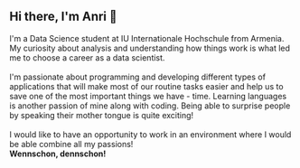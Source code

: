 ## Hi there, I'm Anri 👋

I'm a Data Science student at IU Internationale Hochschule from Armenia. My curiosity about analysis and understanding how things work is what led me to choose a career as a data scientist.<br><br>I'm passionate about programming and developing different types of applications that will make most of our routine tasks easier and help us to save one of the most important things we have - time. Learning languages ​​is another passion of mine along with coding. Being able to surprise people by speaking their mother tongue is quite exciting!<br><br>I would like to have an opportunity to work in an environment where I would be able combine all my passions!<br>__Wennschon, dennschon!__
